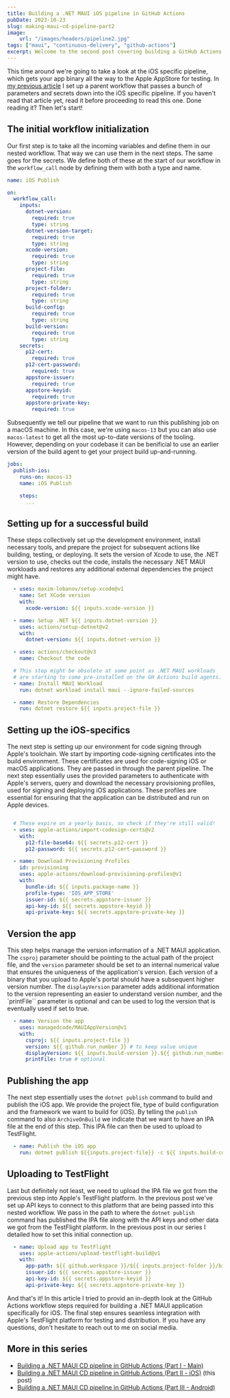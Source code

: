 ```yaml
---
title: Building a .NET MAUI iOS pipeline in GitHub Actions
pubDate: 2023-10-23
slug: making-maui-cd-pipeline-part2
image:
    url: "/images/headers/pipeline2.jpg"
tags: ["maui", "continuous-delivery", "github-actions"]
excerpt: Welcome to the second post covering building a GitHub Actions pipeline that can build your .NET MAUI application for both Android and iOS.
---
```


This time around we're going to take a look at the iOS specific pipeline, which gets your app binary all the way to the Apple AppStore for testing. In [my previous article](https://www.thewissen.io/making-maui-cd-pipeline/) I set up a parent workflow that passes a bunch of parameters and secrets down into the iOS specific pipeline. If you haven't read that article yet, read it before proceeding to read this one. Done reading it? Then let's start!

## The initial workflow initialization
Our first step is to take all the incoming variables and define them in our nested workflow. That way we can use them in the next steps. The same goes for the secrets. We define both of these at the start of our workflow in the `workflow_call` node by defining them with both a type and name.

```yaml
name: iOS Publish

on:
  workflow_call:
    inputs:
      dotnet-version:
        required: true
        type: string
      dotnet-version-target:
        required: true
        type: string
      xcode-version:
        required: true
        type: string
      project-file:
        required: true
        type: string
      project-folder:
        required: true
        type: string
      build-config:
        required: true
        type: string
      build-version:
        required: true
        type: string
    secrets:      
      p12-cert:
        required: true
      p12-cert-password:
        required: true
      appstore-issuer:
        required: true
      appstore-keyid:
        required: true
      appstore-private-key:
        required: true
```

Subsequently we tell our pipeline that we want to run this publishing job on a macOS machine. In this case, we're using `macos-13` but you can also use `macos-latest` to get all the most up-to-date versions of the tooling. However, depending on your codebase it can be benificial to use an earlier version of the build agent to get your project build up-and-running. 

```yaml
jobs:
  publish-ios:
    runs-on: macos-13
    name: iOS Publish

    steps:
      ...
```

## Setting up for a successful build

These steps collectively set up the development environment, install necessary tools, and prepare the project for subsequent actions like building, testing, or deploying. It sets the version of Xcode to use, the .NET version to use, checks out the code, installs the necessary .NET MAUI workloads and restores any additional external dependencies the project might have.

```yaml
  - uses: maxim-lobanov/setup-xcode@v1
    name: Set XCode version
    with:
      xcode-version: ${{ inputs.xcode-version }}

  - name: Setup .NET ${{ inputs.dotnet-version }}
    uses: actions/setup-dotnet@v2
    with:
      dotnet-version: ${{ inputs.dotnet-version }}

  - uses: actions/checkout@v3
    name: Checkout the code

  # This step might be obsolete at some point as .NET MAUI workloads 
  # are starting to come pre-installed on the GH Actions build agents.
  - name: Install MAUI Workload
    run: dotnet workload install maui --ignore-failed-sources

  - name: Restore Dependencies
    run: dotnet restore ${{ inputs.project-file }}
```

## Setting up the iOS-specifics

The next step is setting up our environment for code signing through Apple's toolchain. We start by importing code-signing certificates into the build environment. These certificates are used for code-signing iOS or macOS applications. They are passed in through the parent pipeline. The next step essentially uses the provided parameters to authenticate with Apple's servers, query and download the necessary provisioning profiles, used for signing and deploying iOS applications. These profiles are essential for ensuring that the application can be distributed and run on Apple devices.

```yaml

  # These expire on a yearly basis, so check if they're still valid!
  - uses: apple-actions/import-codesign-certs@v2
    with: 
      p12-file-base64: ${{ secrets.p12-cert }}
      p12-password: ${{ secrets.p12-cert-password }} 

  - name: Download Provisioning Profiles
    id: provisioning
    uses: apple-actions/download-provisioning-profiles@v1
    with: 
      bundle-id: ${{ inputs.package-name }}
      profile-type: 'IOS_APP_STORE'
      issuer-id: ${{ secrets.appstore-issuer }}
      api-key-id: ${{ secrets.appstore-keyid }}
      api-private-key: ${{ secrets.appstore-private-key }}
```

## Version the app

This step helps manage the version information of a .NET MAUI application. The `csproj` parameter should be pointing to the actual path of the project file, and the `version` parameter should be set to an internal numerical value that ensures the uniqueness of the application's version. Each version of a binary that you upload to Apple's portal should have a subsequent higher version number. The `displayVersion` parameter adds additional information to the version representing an easier to understand version number, and the `printFile`` parameter is optional and can be used to log the version that is eventually used if set to true.

```yaml
  - name: Version the app
    uses: managedcode/MAUIAppVersion@v1
    with: 
      csproj: ${{ inputs.project-file }}
      version: ${{ github.run_number }} # to keep value unique
      displayVersion: ${{ inputs.build-version }}.${{ github.run_number }}
      printFile: true # optional 
```

## Publishing the app

The next step essentially uses the `dotnet publish` command to build and publish the iOS app. We provide the project file, type of build configuration and the framework we want to build for (iOS). By telling the `publish` command to also `ArchiveOnBuild` we indicate that we want to have an IPA file at the end of this step. This IPA file can then be used to upload to TestFlight.

```yaml
  - name: Publish the iOS app
    run: dotnet publish ${{inputs.project-file}} -c ${{ inputs.build-config }} -f:${{ inputs.dotnet-version-target }}-ios /p:ArchiveOnBuild=true /p:EnableAssemblyILStripping=false
```               

## Uploading to TestFlight
Last but definitely not least, we need to upload the IPA file we got from the previous step into Apple's TestFlight platform. In the previous post we've set up API keys to connect to this platform that are being passed into this nested workflow. We pass in the path to where the `dotnet publish` command has published the IPA file along with the API keys and other data we got from the TestFlight platform. In the previous post in our series I detailed how to set this initial connection up.

```yaml
  - name: Upload app to TestFlight
    uses: apple-actions/upload-testflight-build@v1
    with:
      app-path: ${{ github.workspace }}/${{ inputs.project-folder }}/bin/${{ inputs.build-config }}/${{ inputs.dotnet-version-target }}-ios/ios-arm64/publish/${{ inputs.project-folder }}.ipa
      issuer-id: ${{ secrets.appstore-issuer }}
      api-key-id: ${{ secrets.appstore-keyid }}
      api-private-key: ${{ secrets.appstore-private-key }}
```

And that's it! In this article I tried to provid an in-depth look at the GitHub Actions workflow steps required for building a .NET MAUI application specifically for iOS. The final step ensures seamless integration with Apple's TestFlight platform for testing and distribution. If you have any questions, don't hesitate to reach out to me on social media.

## More in this series

- [Building a .NET MAUI CD pipeline in GitHub Actions (Part I - Main)](https://thewissen.io/making-maui-cd-pipeline/)
- [Building a .NET MAUI CD pipeline in GitHub Actions (Part II - iOS)](https://thewissen.io/making-maui-cd-pipeline-part2/) (this post)
- [Building a .NET MAUI CD pipeline in GitHub Actions (Part III - Android)](https://thewissen.io/making-maui-cd-pipeline-part3/)
